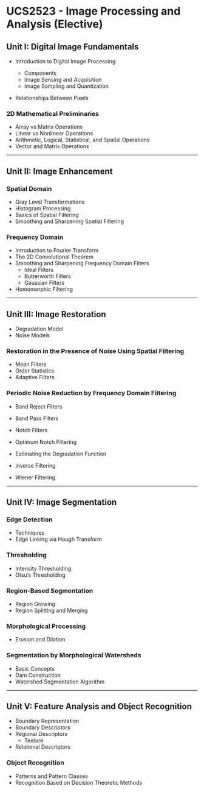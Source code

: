 # UCS2523 - Image Processing and Analysis (Elective)


## Unit I: Digital Image Fundamentals

- Introduction to Digital Image Processing  
  - Components  
  - Image Sensing and Acquisition  
  - Image Sampling and Quantization  

- Relationships Between Pixels  

### 2D Mathematical Preliminaries
- Array vs Matrix Operations  
- Linear vs Nonlinear Operations  
- Arithmetic, Logical, Statistical, and Spatial Operations  
- Vector and Matrix Operations  

---

## Unit II: Image Enhancement

### Spatial Domain
- Gray Level Transformations  
- Histogram Processing  
- Basics of Spatial Filtering  
- Smoothing and Sharpening Spatial Filtering  

### Frequency Domain
- Introduction to Fourier Transform  
- The 2D Convolutional Theorem  
- Smoothing and Sharpening Frequency Domain Filters  
  - Ideal Filters  
  - Butterworth Filters  
  - Gaussian Filters  
- Homomorphic Filtering  


---

## Unit III: Image Restoration

- Degradation Model  
- Noise Models  

### Restoration in the Presence of Noise Using Spatial Filtering
- Mean Filters  
- Order Statistics  
- Adaptive Filters  

### Periodic Noise Reduction by Frequency Domain Filtering
- Band Reject Filters  
- Band Pass Filters  
- Notch Filters  
- Optimum Notch Filtering  

- Estimating the Degradation Function  
- Inverse Filtering  
- Wiener Filtering  

---

## Unit IV: Image Segmentation

### Edge Detection
- Techniques  
- Edge Linking via Hough Transform  

### Thresholding
- Intensity Thresholding  
- Otsu’s Thresholding  

### Region-Based Segmentation
- Region Growing  
- Region Splitting and Merging  

### Morphological Processing
- Erosion and Dilation  

### Segmentation by Morphological Watersheds
- Basic Concepts  
- Dam Construction  
- Watershed Segmentation Algorithm  


---

## Unit V: Feature Analysis and Object Recognition

- Boundary Representation  
- Boundary Descriptors  
- Regional Descriptors  
  - Texture  
- Relational Descriptors  

### Object Recognition
- Patterns and Pattern Classes  
- Recognition Based on Decision Theoretic Methods  
  
